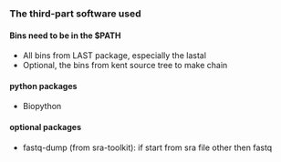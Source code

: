 ### The third-part software used
#### Bins need to be in the $PATH
- All bins from LAST package, especially the lastal 
- Optional, the bins from kent source tree to make chain

#### python packages
- Biopython

#### optional packages
-  fastq-dump (from sra-toolkit): if start from sra file other then fastq

